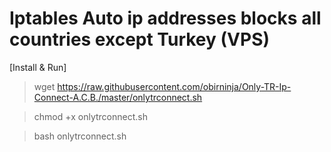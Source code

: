 # Iptables Auto ip addresses blocks all countries except Turkey (VPS)
[Install & Run] 

> wget https://raw.githubusercontent.com/obirninja/Only-TR-Ip-Connect-A.C.B./master/onlytrconnect.sh

> chmod +x onlytrconnect.sh

> bash onlytrconnect.sh

